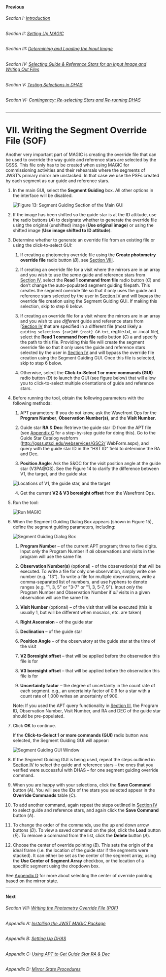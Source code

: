#### Previous

###### Section I: [Introduction](i_introduction.md)

###### Section II: [Setting Up MAGIC](ii_setting_up.md)

###### Section III: [Determining and Loading the Input Image](iii_determining_and_loading_the_input_image.md)

###### Section IV: [Selecting Guide & Reference Stars for an Input Image and Writing Out Files](iv_select_stars_and_write_files.md)

###### Section V: [Testing Selections in DHAS](v_testing_in_dhas.md)

###### Section VI: [Contingency: Re-selecting Stars and Re-running DHAS](vi_contingency_reselect_stars.md)

-----------------------------------------

VII. Writing the Segment Override File (SOF)
=========================================================

Another very important part of MAGIC is creating the override file that can be used to override the way guide and reference stars are selected by the GSSS. This file only has to be created when using MAGIC for commissioning activities and their rehearsals where the segments of JWST’s primary mirror are unstacked. In that case we use the PSFs created by each segment as our guide and reference stars.
1. In the main GUI, select the **Segment Guiding** box. All other options in the interface will be disabled.

   ![Figure 13: Segment Guiding Section of the Main GUI](./figs/figure13_segment_guiding.png)

2. If the image has been shifted so the guide star is at the ID attitude, use the radio buttons (*A*) to designate whether to generate the override file using the original (unshifted) image (**Use original image**) or using the shifted image (**Use image shifted to ID attitude**).

3. Determine whether to generate an override file from an existing file or using the click-to-select GUI:

   1. If creating a photometry override file using the **Create photometry override file** radio button (*B*), see [Section VIII](viii_write_pof.md).

   2. If creating an override file for a visit where the mirrors are in an array and you wish to use the *same* guide and reference stars from [Section IV](iv_select_stars_and_write_files.md), select the **Read 1 command from file** radio button (*C*) and don’t change the auto-populated segment guiding filepath. This creates the segment override file so that it only uses the guide and reference stars selected by the user in [Section IV](iv_select_stars_and_write_files.md) and will bypass the override file creation using the Segment Guiding GUI. If making this selection, skip to step 6 below.

   3. If creating an override file for a visit where the mirrors are in an array and you wish to use *different* guide and reference stars from [[Section IV](iv_select_stars_and_write_files.md) that are specified in a different file (most likely a `guiding_selections_{car}##_{root}_G#.txt`, regfile.txt, or .incat file), select the **Read 1 command from file** radio button (*C*) a and specify the path to this file. Providing this file will create the segment override file so that it only uses the guide and reference stars selected by the user in [Section IV](iv_select_stars_and_write_files.md) and will bypass the override file creation using the Segment Guiding GUI. Once this file is selected, skip to step 6 below.

   4. Otherwise, select the **Click-to-Select 1 or more commands (GUI)** radio button (*D*) to launch the GUI (see figure below) that will allow you to click-to-select multiple orientations of guide and reference stars.
4.
   Before running the tool, obtain the following parameters with the following methods:

   1. APT parameters: If you do not know, ask the Wavefront Ops for the **Program Number**, **Observation Number(s)**, and the **Visit Number**.

   2. Guide star **RA** & **Dec**: Retrieve the guide star ID from the APT file (see [Appendix C](appendix_c_apt.md) for a step-by-step guide for doing this). Go to the Guide Star Catalog webform (http://gsss.stsci.edu/webservices/GSC2/
WebForm.aspx), and query with the guide star ID in the “HST ID” field to determine the RA and Dec.

   3. **Position Angle**: Ask the S&OC for the visit position angle at the guide star (V3PA@GS).
      See the Figure 14 to clarify the difference between V1, the target, and the guide star.

   ![Locations of V1, the guide star, and the target](./figs/figure14_locations_of_v1.png)

   4. Get the current **V2 & V3 boresight offset** from the Wavefront Ops.

5. Run the tool:

   ![Run MAGIC](./figs/figure_a_run.png)

6. When the Segment Guiding Dialog Box appears (shown in Figure 15), define the segment guiding parameters, including:

   ![Segment Guiding Dialog Box](./figs/figure15_segment_guiding_dialog.png)

   1. **Program Number** – of the current APT program; three to five digits. Input *only* the Program Number if *all* observations and visits in the program will use the same file.

   2. **Observation Number(s)** (optional) - of the observation(s) that will be executed. To write a file for only one observation, simply write one number (e.g. "13"). To write a file for multiple observations, write a comma-separated list of numbers, and use hyphens to denote ranges (e.g. "1, 3, 5" or "3-7" or "1, 3, 5-7, 9"). Input *only* the Program Number and Observation Number if *all* visits in a given observation will use the same file.

   3. **Visit Number** (optional) – of the visit that will be executed (this is usually 1, but will be different when mosaics, etc. are taken)

   4. **Right Ascension** – of the guide star

   5. **Declination** – of the guide star

   6. **Position Angle** – of the observatory at the guide star at the time of the visit

   7. **V2 Boresight offset** – that will be applied before the observation this file is for

   8. **V3 boresight offset** – that will be applied before the observation this file is for

   9. **Uncertainty factor** – the degree of uncertainty in the count rate of each segment. e.g., an uncertainty factor of 0.9 for a star with a count rate of 1,000 writes an uncertainty of 900.

   Note: If you used the APT query functionality in [Section III](iii_determining_and_loading_the_input_image.md), the Program ID, Observation Number, Visit Number, and RA and DEC of the guide star should be pre-populated.

7. Click **OK** to continue.

   If the **Click-to-Select 1 or more commands (GUI)** radio button was selected, the Segment Guiding GUI will appear:

   ![Segment Guiding GUI Window](./figs/figure16_segment_guiding_gui.png)

8. If the Segment Guiding GUI is being used, repeat the steps outlined in [Section IV](iv_select_stars_and_write_files.md) to select the guide and reference stars – the ones that you verified were successful with DHAS – for one segment guiding override command.

9. When you are happy with your selections, click the **Save Command** button (*A*). You will see the IDs of the stars you selected appear in the **Override Commands** table (*C*).

10. To add another command, again repeat the steps outlined in [Section IV](iv_select_stars_and_write_files.md) to select guide and reference stars, and again click the **Save Command** button (*A*).

11. To change the order of the commands, use the up and down arrow buttons (*D*). To view a saved command on the plot, click the **Load** button (*E*).  To remove a command from the list, click the **Delete** button (*A*).

12. Choose the center of override pointing (*B*). This sets the origin of the ideal frame (i.e. the location of the guide star if the segments were stacked). It can either be set as the center of the segment array, using the **Use Center of Segment Array** checkbox, or the location of a specific segment using the dropdown box.


See [Appendix D](appendix_d_mirror_states.md) for more about selecting the center of override pointing based on the mirror state.

---------------------------------

#### Next

###### Section VIII: [Writing the Photometry Override File (POF)](viii_write_pof.md)

###### Appendix A: [Installing the JWST MAGIC Package](appendix_a_installing_magic.md)

###### Appendix B: [Setting Up DHAS](appendix_b_opening_dhas.md)

###### Appendix C: [Using APT to Get Guide Star RA & Dec](appendix_c_apt.md)

###### Appendix D: [Mirror State Procedures](appendix_d_mirror_states.md)

